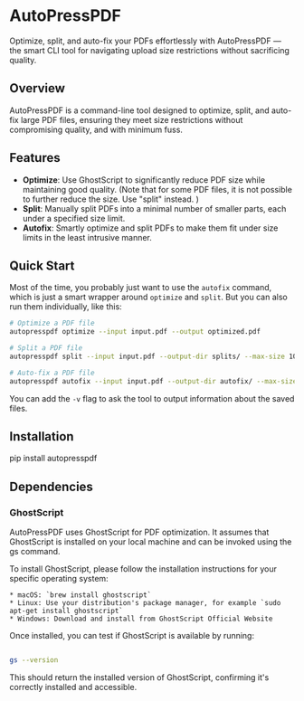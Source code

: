 # AutoPressPDF

Optimize, split, and auto-fix your PDFs effortlessly with AutoPressPDF — the smart CLI tool for navigating upload size restrictions without sacrificing quality.

## Overview

AutoPressPDF is a command-line tool designed to optimize, split, and auto-fix large PDF files, ensuring they meet size restrictions without compromising quality, and with minimum fuss. 

## Features

- **Optimize**: Use GhostScript to significantly reduce PDF size while maintaining good quality. (Note that for some PDF files, it is not possible to further reduce the size. Use "split" instead. )
- **Split**: Manually split PDFs into a minimal number of smaller parts, each under a specified size limit.
- **Autofix**: Smartly optimize and split PDFs to make them fit under size limits in the least intrusive manner.

## Quick Start

Most of the time, you probably just want to use the `autofix` command, which is just a smart wrapper around `optimize` and `split`. But you can also run them individually, like this:

```bash
# Optimize a PDF file 
autopresspdf optimize --input input.pdf --output optimized.pdf

# Split a PDF file
autopresspdf split --input input.pdf --output-dir splits/ --max-size 10

# Auto-fix a PDF file
autopresspdf autofix --input input.pdf --output-dir autofix/ --max-size 10
```

You can add the `-v` flag to ask the tool to output information about the saved files. 

## Installation

pip install autopresspdf


## Dependencies

### GhostScript

AutoPressPDF uses GhostScript for PDF optimization. It assumes that GhostScript is installed on your local machine and can be invoked using the gs command.

To install GhostScript, please follow the installation instructions for your specific operating system:

    * macOS: `brew install ghostscript`
    * Linux: Use your distribution's package manager, for example `sudo apt-get install ghostscript`
    * Windows: Download and install from GhostScript Official Website

Once installed, you can test if GhostScript is available by running:

```bash

gs --version

```

This should return the installed version of GhostScript, confirming it's correctly installed and accessible.
